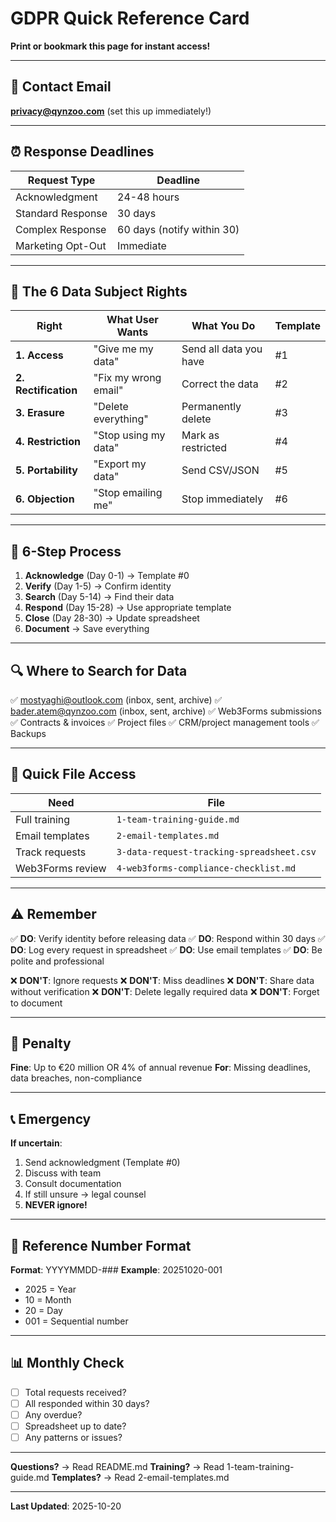 # GDPR Quick Reference Card
**Print or bookmark this page for instant access!**

---

## 📧 Contact Email
**privacy@qynzoo.com** (set this up immediately!)

---

## ⏰ Response Deadlines

| Request Type | Deadline |
|-------------|----------|
| Acknowledgment | 24-48 hours |
| Standard Response | 30 days |
| Complex Response | 60 days (notify within 30) |
| Marketing Opt-Out | Immediate |

---

## 🔢 The 6 Data Subject Rights

| Right | What User Wants | What You Do | Template |
|-------|----------------|-------------|----------|
| **1. Access** | "Give me my data" | Send all data you have | #1 |
| **2. Rectification** | "Fix my wrong email" | Correct the data | #2 |
| **3. Erasure** | "Delete everything" | Permanently delete | #3 |
| **4. Restriction** | "Stop using my data" | Mark as restricted | #4 |
| **5. Portability** | "Export my data" | Send CSV/JSON | #5 |
| **6. Objection** | "Stop emailing me" | Stop immediately | #6 |

---

## 📝 6-Step Process

1. **Acknowledge** (Day 0-1) → Template #0
2. **Verify** (Day 1-5) → Confirm identity
3. **Search** (Day 5-14) → Find their data
4. **Respond** (Day 15-28) → Use appropriate template
5. **Close** (Day 28-30) → Update spreadsheet
6. **Document** → Save everything

---

## 🔍 Where to Search for Data

✅ mostyaghi@outlook.com (inbox, sent, archive)
✅ bader.atem@qynzoo.com (inbox, sent, archive)
✅ Web3Forms submissions
✅ Contracts & invoices
✅ Project files
✅ CRM/project management tools
✅ Backups

---

## 📁 Quick File Access

| Need | File |
|------|------|
| Full training | `1-team-training-guide.md` |
| Email templates | `2-email-templates.md` |
| Track requests | `3-data-request-tracking-spreadsheet.csv` |
| Web3Forms review | `4-web3forms-compliance-checklist.md` |

---

## ⚠️ Remember

✅ **DO**: Verify identity before releasing data
✅ **DO**: Respond within 30 days
✅ **DO**: Log every request in spreadsheet
✅ **DO**: Use email templates
✅ **DO**: Be polite and professional

❌ **DON'T**: Ignore requests
❌ **DON'T**: Miss deadlines
❌ **DON'T**: Share data without verification
❌ **DON'T**: Delete legally required data
❌ **DON'T**: Forget to document

---

## 🚨 Penalty

**Fine**: Up to €20 million OR 4% of annual revenue
**For**: Missing deadlines, data breaches, non-compliance

---

## 📞 Emergency

**If uncertain**:
1. Send acknowledgment (Template #0)
2. Discuss with team
3. Consult documentation
4. If still unsure → legal counsel
5. **NEVER ignore!**

---

## 🔢 Reference Number Format

**Format**: YYYYMMDD-###
**Example**: 20251020-001
- 2025 = Year
- 10 = Month
- 20 = Day
- 001 = Sequential number

---

## 📊 Monthly Check

- [ ] Total requests received?
- [ ] All responded within 30 days?
- [ ] Any overdue?
- [ ] Spreadsheet up to date?
- [ ] Any patterns or issues?

---

**Questions?** → Read README.md
**Training?** → Read 1-team-training-guide.md
**Templates?** → Read 2-email-templates.md

---

**Last Updated**: 2025-10-20
